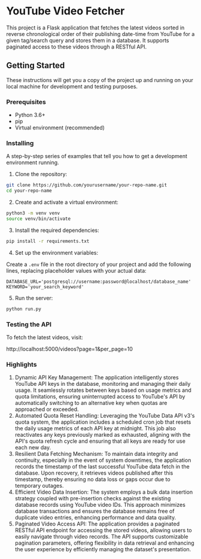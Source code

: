 # YouTube Video Fetcher

This project is a Flask application that fetches the latest videos sorted in reverse chronological order of their publishing date-time from YouTube for a given tag/search query and stores them in a database. It supports paginated access to these videos through a RESTful API.

## Getting Started

These instructions will get you a copy of the project up and running on your local machine for development and testing purposes.

### Prerequisites

- Python 3.6+
- pip
- Virtual environment (recommended)

### Installing

A step-by-step series of examples that tell you how to get a development environment running.

1. Clone the repository:

```bash
git clone https://github.com/yourusername/your-repo-name.git
cd your-repo-name
```

2. Create and activate a virtual environment:

```bash
python3 -m venv venv
source venv/bin/activate
```

3. Install the required dependencies:

```bash
pip install -r requirements.txt
```

4. Set up the environment variables:

Create a `.env` file in the root directory of your project and add the following lines, replacing placeholder values with your actual data:

```env
DATABASE_URL='postgresql://username:password@localhost/database_name'
KEYWORD='your_search_keyword'
```

5. Run the server:
```bash
python run.py
```

### Testing the API

To fetch the latest videos, visit:

http://localhost:5000/videos?page=1&per_page=10

### Highlights 

1. Dynamic API Key Management: The application intelligently stores YouTube API keys in the database, monitoring and managing their daily usage. It seamlessly rotates between keys based on usage metrics and quota limitations, ensuring uninterrupted access to YouTube's API by automatically switching to an alternative key when quotas are approached or exceeded.
2. Automated Quota Reset Handling: Leveraging the YouTube Data API v3's quota system, the application includes a scheduled cron job that resets the daily usage metrics of each API key at midnight. This job also reactivates any keys previously marked as exhausted, aligning with the API's quota refresh cycle and ensuring that all keys are ready for use each new day.
3. Resilient Data Fetching Mechanism: To maintain data integrity and continuity, especially in the event of system downtimes, the application records the timestamp of the last successful YouTube data fetch in the database. Upon recovery, it retrieves videos published after this timestamp, thereby ensuring no data loss or gaps occur due to temporary outages.
4. Efficient Video Data Insertion: The system employs a bulk data insertion strategy coupled with pre-insertion checks against the existing database records using YouTube video IDs. This approach minimizes database transactions and ensures the database remains free of duplicate video entries, enhancing performance and data quality.
5. Paginated Video Access API: The application provides a paginated RESTful API endpoint for accessing the stored videos, allowing users to easily navigate through video records. The API supports customizable pagination parameters, offering flexibility in data retrieval and enhancing the user experience by efficiently managing the dataset's presentation.